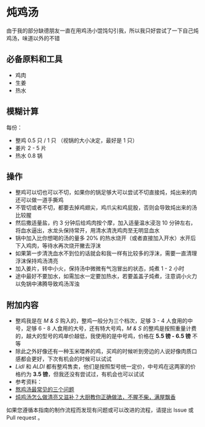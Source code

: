 

# 炖鸡汤

由于我的部分缺德朋友一直在用鸡汤小馄饨勾引我，所以我只好尝试了一下自己炖鸡汤，味道以外的不错

## 必备原料和工具

- 鸡肉
- 生姜
- 热水

## 模糊计算

每份：

- 整鸡 0.5 只 / 1 只 （视锅的大小决定，最好是 1 只）
- 姜片 2 - 5 片
- 热水 0.8 锅

## 操作

- 整鸡可以切也可以不切，如果你的锅足够大可以尝试不切直接炖，炖出来的肉还可以做一道手撕鸡
- 不管切或者不切，都要去掉鸡翅尖，鸡爪尖和鸡屁股，否则会导致炖出来的汤比较腥
- 然后撒适量盐，约 3 分钟后给鸡肉按个摩，加入适量温水浸泡 10 分钟左右，将血水逼出，水龙头保持常开，用清水清洗鸡肉至无明显血水
- 锅中加入比你想喝的汤的量多 20% 的热水烧开（或者直接加入开水）水开后下入鸡肉，等待水再次烧开撇去浮沫
- 如果第一步清洗血水不到位的话就会和我一样有比较多的浮沫，需要一直清理浮沫保持鸡汤清亮
- 加入姜片，转中小火，保持汤中微微有气泡冒出的状态，炖煮 1 - 2 小时
- 途中最好不要加水，如需加水一定要加热水，若要盖盖子炖煮，注意调小火力以免锅中沸腾导致鸡汤浑浊

## 附加内容

- 整鸡我是在 *M & S* 购入的，整鸡一般分为三个档次，足够 3 - 4 人食用的中号，足够 6 - 8 人食用的大号，还有特大号鸡，*M & S* 的整鸡是按照重量计费的，越大的型号的鸡单价越低，我使用的是中号鸡，价格在 **5.5 镑 - 6.5 镑** 不等
- 除此之外好像还有一种玉米喂养的鸡，买鸡的时候听到旁边的人说好像肉质口感都会更好，下次有机会的时候可以试试
- *Lidl* 和 *ALDI* 都有整鸡售卖，他们是按照型号统一定价，中号鸡在这两家的价格约为 **3.5 镑**，但我还没有尝试过，有机会也可以试试
- 参考资料：
- [熬鸡汤最常见的三个问题](https://www.bilibili.com/video/BV1wT4y1S7eg)
- [炖鸡汤怎么做清亮又滋补？大厨教你正确做法，不腥不柴，满屋飘香](https://www.bilibili.com/video/BV1pg4y1673Q)

如果您遵循本指南的制作流程而发现有问题或可以改进的流程，请提出 Issue 或 Pull request 。

